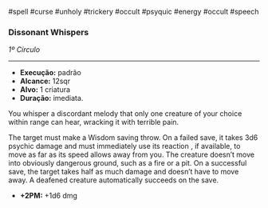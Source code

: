 #spell #curse #unholy #trickery #occult #psyquic #energy #occult #speech 
### Dissonant Whispers
*1º Círculo*
___
- **Execução:** padrão
- **Alcance:** 12sqr
- **Alvo:** 1 criatura
- **Duração:** imediata.

You whisper a discordant melody that only one creature of your choice within range can hear, wracking it with terrible pain.  

The target must make a Wisdom saving throw. On a failed save, it takes 3d6 psychic damage and must immediately use its reaction , if available, to move as far as its speed allows away from you. The creature doesn’t move into obviously dangerous ground, such as a fire or a pit. On a successful save, the target takes half as much damage and doesn’t have to move away. A deafened creature automatically succeeds on the save. 

- **+2PM:** +1d6 dmg
